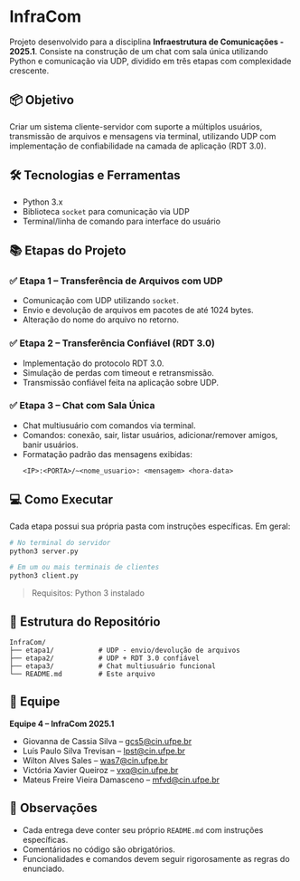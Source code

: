 # InfraCom

Projeto desenvolvido para a disciplina **Infraestrutura de Comunicações - 2025.1**. Consiste na construção de um chat com sala única utilizando Python e comunicação via UDP, dividido em três etapas com complexidade crescente.

## 📦 Objetivo

Criar um sistema cliente-servidor com suporte a múltiplos usuários, transmissão de arquivos e mensagens via terminal, utilizando UDP com implementação de confiabilidade na camada de aplicação (RDT 3.0).

## 🛠️ Tecnologias e Ferramentas

- Python 3.x
- Biblioteca `socket` para comunicação via UDP
- Terminal/linha de comando para interface do usuário

## 📚 Etapas do Projeto

### ✅ Etapa 1 – Transferência de Arquivos com UDP
- Comunicação com UDP utilizando `socket`.
- Envio e devolução de arquivos em pacotes de até 1024 bytes.
- Alteração do nome do arquivo no retorno.

### ✅ Etapa 2 – Transferência Confiável (RDT 3.0)
- Implementação do protocolo RDT 3.0.
- Simulação de perdas com timeout e retransmissão.
- Transmissão confiável feita na aplicação sobre UDP.

### ✅ Etapa 3 – Chat com Sala Única
- Chat multiusuário com comandos via terminal.
- Comandos: conexão, sair, listar usuários, adicionar/remover amigos, banir usuários.
- Formatação padrão das mensagens exibidas:
  ```
  <IP>:<PORTA>/~<nome_usuario>: <mensagem> <hora-data>
  ```

## 💻 Como Executar

Cada etapa possui sua própria pasta com instruções específicas. Em geral:

```bash
# No terminal do servidor
python3 server.py

# Em um ou mais terminais de clientes
python3 client.py
```

> Requisitos: Python 3 instalado

## 📁 Estrutura do Repositório

```
InfraCom/
├── etapa1/           # UDP - envio/devolução de arquivos
├── etapa2/           # UDP + RDT 3.0 confiável
├── etapa3/           # Chat multiusuário funcional
└── README.md         # Este arquivo
```

## 👥 Equipe

**Equipe 4 – InfraCom 2025.1**

- Giovanna de Cassia Silva – [gcs5@cin.ufpe.br](mailto:gcs5@cin.ufpe.br)  
- Luís Paulo Silva Trevisan – [lpst@cin.ufpe.br](mailto:lpst@cin.ufpe.br)  
- Wilton Alves Sales – [was7@cin.ufpe.br](mailto:was7@cin.ufpe.br)  
- Victória Xavier Queiroz – [vxq@cin.ufpe.br](mailto:vxq@cin.ufpe.br)  
- Mateus Freire Vieira Damasceno – [mfvd@cin.ufpe.br](mailto:mfvd@cin.ufpe.br)

## 📌 Observações

- Cada entrega deve conter seu próprio `README.md` com instruções específicas.
- Comentários no código são obrigatórios.
- Funcionalidades e comandos devem seguir rigorosamente as regras do enunciado.

